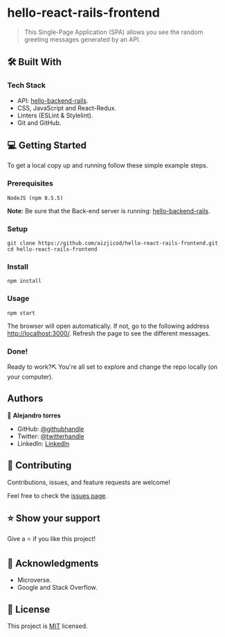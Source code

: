 # hello-react-rails-frontend
> This Single-Page Application (SPA) allows you see the random greeting messages generated by an API.

## 🛠 Built With

### Tech Stack

- API: [hello-backend-rails](https://github.com/aizjicod/hello-backend-rails/tree/setup-project).
- CSS, JavaScript and React-Redux.
- Linters (ESLint & Stylelint).
- Git and GitHub.

## 💻 Getting Started <a name="getting-started"></a>

To get a local copy up and running follow these simple example steps.

### Prerequisites

    NodeJS (npm 8.5.5)

**Note:** Be sure that the Back-end server is running: [hello-backend-rails](https://github.com/aizjicod/hello-backend-rails/tree/setup-project).

### Setup

    git clone https://github.com/aizjicod/hello-react-rails-frontend.git
    cd hello-react-rails-frontend

### Install

    npm install

### Usage

    npm start

The browser will open automatically. If not, go to the following address [http://localhost:3000/](http://localhost:3000/).
Refresh the page to see the different messages.

### Done!

Ready to work?⛏️ You're all set to explore and change the repo locally (on your computer).

## Authors

👤 **Alejandro torres**

- GitHub: [@githubhandle](https://github.com/aizjicod)
- Twitter: [@twitterhandle](https://twitter.com/aizijijr)
- LinkedIn: [LinkedIn](https://www.linkedin.com/in/aiziji/)

## 🤝 Contributing

Contributions, issues, and feature requests are welcome!

Feel free to check the [issues page](../../issues/).

## ⭐️ Show your support 

Give a ⭐️ if you like this project!

## 🙏 Acknowledgments 

- Microverse.
- Google and Stack Overflow.

## 📝 License

This project is [MIT](./MIT.md) licensed.